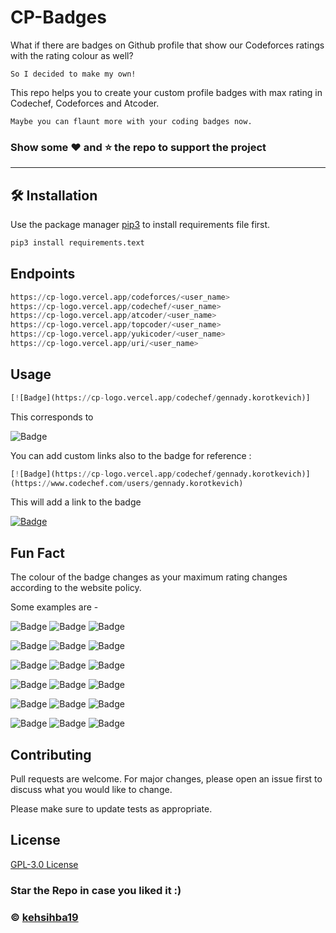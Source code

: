 # CP-Badges

What if there are badges on Github profile that show our Codeforces ratings with the rating colour as well?

`So I decided to make my own!`

This repo helps you to create your custom profile badges with max rating in Codechef, Codeforces and Atcoder.

`Maybe you can flaunt more with your coding badges now.`

### Show some :heart: and :star: the repo to support the project

---

## 🛠 Installation

Use the package manager [pip3](https://pip.pypa.io/en/stable/) to install requirements file first.

```bash
pip3 install requirements.text
```

## Endpoints

```python
https://cp-logo.vercel.app/codeforces/<user_name>
https://cp-logo.vercel.app/codechef/<user_name>
https://cp-logo.vercel.app/atcoder/<user_name>
https://cp-logo.vercel.app/topcoder/<user_name>
https://cp-logo.vercel.app/yukicoder/<user_name>
https://cp-logo.vercel.app/uri/<user_name>
```

## Usage

```python
[![Badge](https://cp-logo.vercel.app/codechef/gennady.korotkevich)]
```

This corresponds to

![Badge](https://cp-logo.vercel.app/codechef/gennady.korotkevich)

You can add custom links also to the badge for reference :

```python
[![Badge](https://cp-logo.vercel.app/codechef/gennady.korotkevich)]
(https://www.codechef.com/users/gennady.korotkevich)
```

This will add a link to the badge

[![Badge](https://cp-logo.vercel.app/codechef/gennady.korotkevich)](https://www.codechef.com/users/gennady.korotkevich)

## Fun Fact

The colour of the badge changes as your maximum rating changes according to the website policy.

Some examples are -

![Badge](https://cp-logo.vercel.app/atcoder/tourist)
![Badge](https://cp-logo.vercel.app/codeforces/sladkayaKlubnichka)
![Badge](https://cp-logo.vercel.app/atcoder/sansen)

![Badge](https://cp-logo.vercel.app/codeforces/ujjawalrana001)
![Badge](https://cp-logo.vercel.app/atcoder/kehsihba)
![Badge](https://cp-logo.vercel.app/codeforces/errichto)

![Badge](https://cp-logo.vercel.app/atcoder/anzuof)
![Badge](https://cp-logo.vercel.app/codeforces/abhishek.kehsihba)
![Badge](https://cp-logo.vercel.app/atcoder/zhouzhendong)

![Badge](https://cp-logo.vercel.app/yukicoder/hos.lyric)
![Badge](https://cp-logo.vercel.app/yukicoder/ganariya)
![Badge](https://cp-logo.vercel.app/yukicoder/imulan)

![Badge](https://cp-logo.vercel.app/uri/40926)
![Badge](https://cp-logo.vercel.app/uri/440377)
![Badge](https://cp-logo.vercel.app/uri/40980)

![Badge](https://cp-logo.vercel.app/topcoder/AmAtUrECoDeR)
![Badge](https://cp-logo.vercel.app/topcoder/tourist)
![Badge](https://cp-logo.vercel.app/topcoder/forgotter)

## Contributing

Pull requests are welcome. For major changes, please open an issue first to discuss what you would like to change.

Please make sure to update tests as appropriate.

## License

[GPL-3.0 License](https://choosealicense.com/licenses/mit/)

### Star the Repo in case you liked it :)

### © [kehsihba19](https://bit.ly/kehsihba19)
